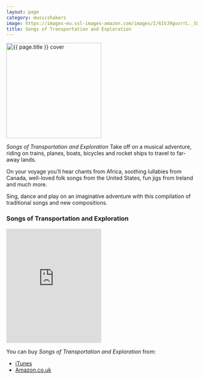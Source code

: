 ```yaml
---
layout: page
category: musicshakers
image: https://images-eu.ssl-images-amazon.com/images/I/61VJ9guvrrL._SS500.jpg
title: Songs of Transportation and Exploration
---
```


<aside class="inset right">
<img src="{{ page.image }}" title="{{ page.title }} cover" width="250" class="border">
</aside>

*Songs of Transportation and Exploration* Take off on a musical adventure, riding on trains, planes, boats, bicycles and rocket ships to travel to far-away lands.

On your voyage you’ll hear chants from Africa, soothing lullabies from Canada, well-loved folk songs from the United States, fun jigs from Ireland and much more.

Sing, dance and play on an imaginative adventure with this compilation of traditional songs and new compositions.

### Songs of Transportation and Exploration

<iframe src="https://widgets.itunes.apple.com/widget.html?c=gb&brc=FFFFFF&blc=FFFFFF&trc=FFFFFF&tlc=FFFFFF&d=&t=&m=music&e=album&w=250&h=300&ids=927539227&wt=discovery&partnerId=&affiliate_id=&at=&ct=" frameborder="0" style="overflow-x:hidden;overflow-y:hidden;width:250px;height: 300px;border:0px"></iframe>



You can buy *Songs of Transportation and Exploration* from:

- [iTunes](https://itunes.apple.com/gb/album/songs-transportation-exploration/id927539227)
- [Amazon.co.uk](https://www.amazon.co.uk/Songs-Transportation-Exploration-Music-Shakers/dp/B00P9PL69A)
